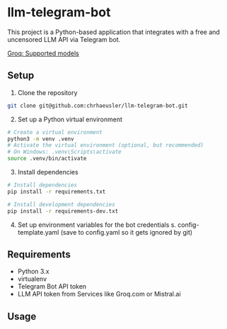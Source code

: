 # llm-telegram-bot

This project is a Python-based application that integrates with a free and uncensored LLM API via Telegram bot. 

[Groq: Supported models](https://console.groq.com/docs/models)


## Setup

1. Clone the repository
```bash
git clone git@github.com:chrhaeusler/llm-telegram-bot.git
```

2. Set up a Python virtual environment
```bash
# Create a virtual environment
python3 -m venv .venv
# Activate the virtual environment (optional, but recommended)
# On Windows: .venv\Scripts\activate
source .venv/bin/activate
```
3. Install dependencies
```bash
# Install dependencies
pip install -r requirements.txt

# Install development dependencies
pip install -r requirements-dev.txt
```

4. Set up environment variables for the bot credentials
s. config-template.yaml (save to config.yaml so it gets ignored by git)




## Requirements
- Python 3.x
- virtualenv
- Telegram Bot API token
- LLM API token from Services like Groq.com or Mistral.ai

## Usage


